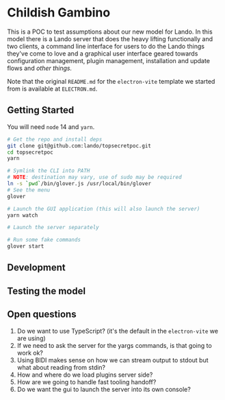 # Childish Gambino

This is a POC to test assumptions about our new model for Lando. In this model there is a Lando server that does the heavy lifting functionally and two clients, a command line interface for users to do the Lando things they've come to love and a graphical user interface geared towards configuration management, plugin management, installation and update flows and _other things._

Note that the original `README.md` for the `electron-vite` template we started from is available at `ELECTRON.md`.

## Getting Started

You will need `node` 14 and `yarn`.

```bash
# Get the repo and install deps
git clone git@github.com:lando/topsecretpoc.git
cd topsecretpoc
yarn

# Symlink the CLI into PATH
# NOTE: destination may vary, use of sudo may be required
ln -s `pwd`/bin/glover.js /usr/local/bin/glover
# See the menu
glover

# Launch the GUI application (this will also launch the server)
yarn watch

# Launch the server separately

# Run some fake commands
glover start
```

## Development

## Testing the model

## Open questions

1. Do we want to use TypeScript? (it's the default in the `electron-vite` we are using)
2. If we need to ask the server for the yargs commands, is that going to work ok?
3. Using BIDI makes sense on how we can stream output to stdout but what about reading from stdin?
4. How and where do we load plugins server side?
5. How are we going to handle fast tooling handoff?
6. Do we want the gui to launch the server into its own console?
